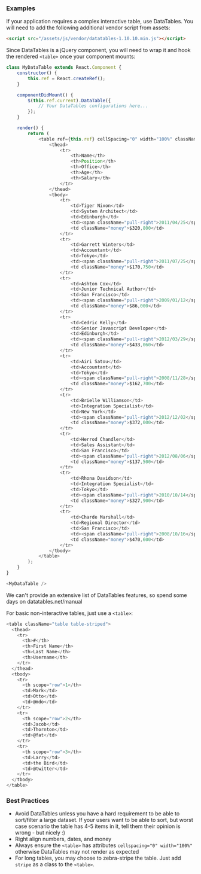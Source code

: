 
### Examples

If your application requires a complex interactive table, use DataTables. You will need to add the following additional vendor script from assets:

```html
<script src="/assets/js/vendor/datatables-1.10.10.min.js"></script>
```

Since DataTables is a jQuery component, you will need to wrap it and hook the rendered `<table>` once your component mounts:

```js
class MyDataTable extends React.Component {
    constructor() {
        this.ref = React.createRef();
    }

    componentDidMount() {
        $(this.ref.current).DataTable({
            // Your DataTables configurations here...
        });
    }

    render() {
        return (
            <table ref={this.ref} cellSpacing="0" width="100%" className="stripe">
                <thead>
                    <tr>
                        <th>Name</th>
                        <th>Position</th>
                        <th>Office</th>
                        <th>Age</th>
                        <th>Salary</th>
                    </tr>
                </thead>
                <tbody>
                    <tr>
                        <td>Tiger Nixon</td>
                        <td>System Architect</td>
                        <td>Edinburgh</td>
                        <td><span className="pull-right">2011/04/25</span></td>
                        <td className="money">$320,800</td>
                    </tr>
                    <tr>
                        <td>Garrett Winters</td>
                        <td>Accountant</td>
                        <td>Tokyo</td>
                        <td><span className="pull-right">2011/07/25</span></td>
                        <td className="money">$170,750</td>
                    </tr>
                    <tr>
                        <td>Ashton Cox</td>
                        <td>Junior Technical Author</td>
                        <td>San Francisco</td>
                        <td><span className="pull-right">2009/01/12</span></td>
                        <td className="money">$86,000</td>
                    </tr>
                    <tr>
                        <td>Cedric Kelly</td>
                        <td>Senior Javascript Developer</td>
                        <td>Edinburgh</td>
                        <td><span className="pull-right">2012/03/29</span></td>
                        <td className="money">$433,060</td>
                    </tr>
                    <tr>
                        <td>Airi Satou</td>
                        <td>Accountant</td>
                        <td>Tokyo</td>
                        <td><span className="pull-right">2008/11/28</span></td>
                        <td className="money">$162,700</td>
                    </tr>
                    <tr>
                        <td>Brielle Williamson</td>
                        <td>Integration Specialist</td>
                        <td>New York</td>
                        <td><span className="pull-right">2012/12/02</span></td>
                        <td className="money">$372,000</td>
                    </tr>
                    <tr>
                        <td>Herrod Chandler</td>
                        <td>Sales Assistant</td>
                        <td>San Francisco</td>
                        <td><span className="pull-right">2012/08/06</span></td>
                        <td className="money">$137,500</td>
                    </tr>
                    <tr>
                        <td>Rhona Davidson</td>
                        <td>Integration Specialist</td>
                        <td>Tokyo</td>
                        <td><span className="pull-right">2010/10/14</span></td>
                        <td className="money">$327,900</td>
                    </tr>
                    <tr>
                        <td>Charde Marshall</td>
                        <td>Regional Director</td>
                        <td>San Francisco</td>
                        <td><span className="pull-right">2008/10/16</span></td>
                        <td className="money">$470,600</td>
                    </tr>
                </tbody>
            </table>
        );
    }
}

<MyDataTable />
```

We can't provide an extensive list of DataTables features, so spend some days on datatables.net/manual


For basic non-interactive tables, just use a `<table>`:

```js
<table className="table table-striped">
  <thead>
    <tr>
      <th>#</th>
      <th>First Name</th>
      <th>Last Name</th>
      <th>Username</th>
    </tr>
  </thead>
  <tbody>
    <tr>
      <th scope="row">1</th>
      <td>Mark</td>
      <td>Otto</td>
      <td>@mdo</td>
    </tr>
    <tr>
      <th scope="row">2</th>
      <td>Jacob</td>
      <td>Thornton</td>
      <td>@fat</td>
    </tr>
    <tr>
      <th scope="row">3</th>
      <td>Larry</td>
      <td>the Bird</td>
      <td>@twitter</td>
    </tr>
  </tbody>
</table>
```

### Best Practices

* Avoid DataTables unless you have a hard requirement to be able to sort/filter a large dataset. If your users want to be able to sort, but worst case scenario the table has 4-5 items in it, tell them their opinion is wrong - but nicely :)
* Right align numbers, dates, and money
* Always ensure the `<table>` has attributes `cellspacing="0" width="100%"` otherwise DataTables may not render as expected
* For long tables, you may choose to zebra-stripe the table. Just add `stripe` as a class to the `<table>`.

